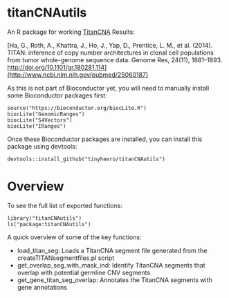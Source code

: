 # titanCNAutils

An R package for working [TitanCNA](https://github.com/gavinha/TitanCNA) Results:

[Ha, G., Roth, A., Khattra, J., Ho, J., Yap, D., Prentice, L. M., et al. (2014). TITAN: inference of copy number architectures in clonal cell populations from tumor whole-genome sequence data. Genome Res, 24(11), 1881–1893. http://doi.org/10.1101/gr.180281.114](http://www.ncbi.nlm.nih.gov/pubmed/25060187)

As this is not part of Bioconductor yet, you will need to manually install some Bioconductor packages first:

```{r}
source("https://bioconductor.org/biocLite.R")
biocLite("GenomicRanges")
biocLite("S4Vectors")
biocLite("IRanges")
```

Once these Bioconductor packages are installed, you can install this package using devtools:

```{r}
devtools::install_github("tinyheero/titanCNAutils")
```

# Overview

To see the full list of exported functions:

```{r}
library("titanCNAutils")
ls("package:titanCNAutils")
```

A quick overview of some of the key functions:

* load_titan_seg: Loads a TitanCNA segment file generated from the createTITANsegmentfiles.pl script
* get_overlap_seg_with_mask_ind: Identify TitanCNA segments that overlap with potential germline CNV segments
* get_gene_titan_seg_overlap: Annotates the TitanCNA segments with gene annotations
